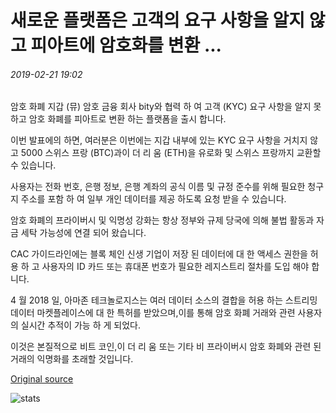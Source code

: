 # 새로운 플랫폼은 고객의 요구 사항을 알지 않고 피아트에 암호화를 변환 ...

###### 2019-02-21 19:02

암호 화폐 지갑 (뮤) 암호 금융 회사 bity와 협력 하 여 고객 (KYC) 요구 사항을 알지 못하고 암호 화폐를 피아트로 변환 하는 플랫폼을 출시 합니다.

이번 발표에의 하면, 여러분은 이번에는 지갑 내부에 있는 KYC 요구 사항을 거치지 않고 5000 스위스 프랑 (BTC)과이 더 리 움 (ETH)을 유로화 및 스위스 프랑까지 교환할 수 있습니다.

사용자는 전화 번호, 은행 정보, 은행 계좌의 공식 이름 및 규정 준수를 위해 필요한 청구지 주소를 포함 하 여 일부 개인 데이터를 제공 하도록 요청 받을 수 있습니다.

암호 화폐의 프라이버시 및 익명성 강화는 항상 정부와 규제 당국에 의해 불법 활동과 자금 세탁 가능성에 연결 되어 왔습니다.

CAC 가이드라인에는 블록 체인 신생 기업이 저장 된 데이터에 대 한 액세스 권한을 허용 하 고 사용자의 ID 카드 또는 휴대폰 번호가 필요한 레지스트리 절차를 도입 해야 합니다.

4 월 2018 일, 아마존 테크놀로지스는 여러 데이터 소스의 결합을 허용 하는 스트리밍 데이터 마켓플레이스에 대 한 특허를 받았으며,이를 통해 암호 화폐 거래와 관련 사용자의 실시간 추적이 가능 하 게 되었다.

이것은 본질적으로 비트 코인,이 더 리 움 또는 기타 비 프라이버시 암호 화폐와 관련 된 거래의 익명화를 초래할 것입니다.

[Original source](https://cointelegraph.com/news/new-platform-converts-crypto-to-fiat-without-know-your-customer-requirements)

![stats](https://c.statcounter.com/11760860/0/a89fa40b/1/ "stats")